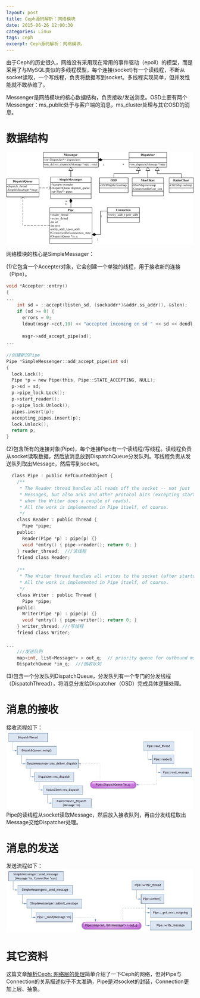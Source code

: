 ```yaml
---
layout: post
title: Ceph源码解析：网络模块
date: 2015-06-26 12:00:30
categories: Linux
tags: ceph
excerpt: Ceph源码解析：网络模块。
---
```

由于Ceph的历史很久，网络没有采用现在常用的事件驱动（epoll）的模型，而是采用了与MySQL类似的多线程模型，每个连接(socket)有一个读线程，不断从socket读取，一个写线程，负责将数据写到socket。多线程实现简单，但并发性能就不敢恭维了。

Messenger是网络模块的核心数据结构，负责接收/发送消息。OSD主要有两个Messenger：ms_public处于与客户端的消息，ms_cluster处理与其它OSD的消息。

# 数据结构

![](/assets/2015-06-26-ceph-internal-network-3.png) 

网络模块的核心是SimpleMessager：

(1)它包含一个Accepter对象，它会创建一个单独的线程，用于接收新的连接（Pipe）。

```c
void *Accepter::entry()
{
...
    int sd = ::accept(listen_sd, (sockaddr*)&addr.ss_addr(), &slen);
    if (sd >= 0) {
      errors = 0;
      ldout(msgr->cct,10) << "accepted incoming on sd " << sd << dendl;
      
      msgr->add_accept_pipe(sd);
...

//创建新的Pipe
Pipe *SimpleMessenger::add_accept_pipe(int sd)
{
  lock.Lock();
  Pipe *p = new Pipe(this, Pipe::STATE_ACCEPTING, NULL);
  p->sd = sd;
  p->pipe_lock.Lock();
  p->start_reader();
  p->pipe_lock.Unlock();
  pipes.insert(p);
  accepting_pipes.insert(p);
  lock.Unlock();
  return p;
}
```

(2)包含所有的连接对象(Pipe)，每个连接Pipe有一个读线程/写线程。读线程负责从socket读取数据，然后放消息放到DispatchQueue分发队列。写线程负责从发送队列取出Message，然后写到socket。

```c
  class Pipe : public RefCountedObject {
    /**
     * The Reader thread handles all reads off the socket -- not just
     * Messages, but also acks and other protocol bits (excepting startup,
     * when the Writer does a couple of reads).
     * All the work is implemented in Pipe itself, of course.
     */
    class Reader : public Thread {
      Pipe *pipe;
    public:
      Reader(Pipe *p) : pipe(p) {}
      void *entry() { pipe->reader(); return 0; }
    } reader_thread;  ///读线程
    friend class Reader;

    /**
     * The Writer thread handles all writes to the socket (after startup).
     * All the work is implemented in Pipe itself, of course.
     */
    class Writer : public Thread {
      Pipe *pipe;
    public:
      Writer(Pipe *p) : pipe(p) {}
      void *entry() { pipe->writer(); return 0; }
    } writer_thread; ///写线程
    friend class Writer;

...
    ///发送队列
    map<int, list<Message*> > out_q;  // priority queue for outbound msgs
    DispatchQueue *in_q;  ///接收队列
```

(3)包含一个分发队列DispatchQueue，分发队列有一个专门的分发线程（DispatchThread），将消息分发给Dispatcher（OSD）完成具体逻辑处理。

# 消息的接收

接收流程如下：
![](/assets/2015-06-26-ceph-internal-network-1.jpg) 
Pipe的读线程从socket读取Message，然后放入接收队列，再由分发线程取出Message交给Dispatcher处理。

# 消息的发送

发送流程如下：
![](/assets/2015-06-26-ceph-internal-network-2.jpg) 

# 其它资料

这篇文章[解析Ceph: 网络层的处理](http://www.wzxue.com/ceph-network/)简单介绍了一下Ceph的网络，但对Pipe与Connection的关系描述似乎不太准确，Pipe是对socket的封装，Connection更加上层、抽象。

